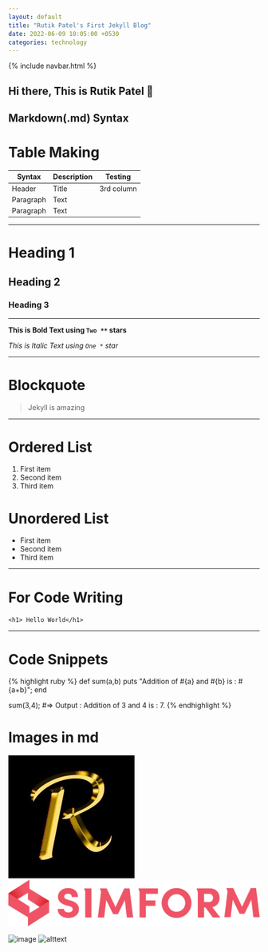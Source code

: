 ```yaml
---
layout: default
title: "Rutik Patel's First Jekyll Blog"
date: 2022-06-09 10:05:00 +0530
categories: technology
---
```


<!-- To add Navigation Bar -->
{% include navbar.html %}
## Hi there, This is Rutik Patel  👋



## Markdown(.md) Syntax

# Table Making

| Syntax      | Description | Testing    |
| ----------- | ----------- | ---------- |
| Header      | Title       | 3rd column |
| Paragraph   | Text        |
| Paragraph   | Text        |

---

# Heading 1
## Heading 2
### Heading 3 

---

**This is Bold Text using `Two **` stars**

*This is Italic Text using `One *` star*

---

# Blockquote
> Jekyll is amazing

---

# Ordered List
1. First item
2. Second item
3. Third item

# Unordered List
- First item
- Second item
- Third item

---

# For Code Writing
`<h1> Hello World</h1>`

---

# Code Snippets
{% highlight ruby %}
def sum(a,b)
    puts "Addition of #{a} and #{b} is : #{a+b}";
end

sum(3,4);
#=> Output : Addition of 3 and 4 is : 7.
{% endhighlight %}


# Images in md
![image](/assets/images/logoR.png)
![alttext](/assets/images/Simform.svg)

![image](../../../../assets/images/logoR.png)
![alttext](../../../../assets/images/Simform.svg)